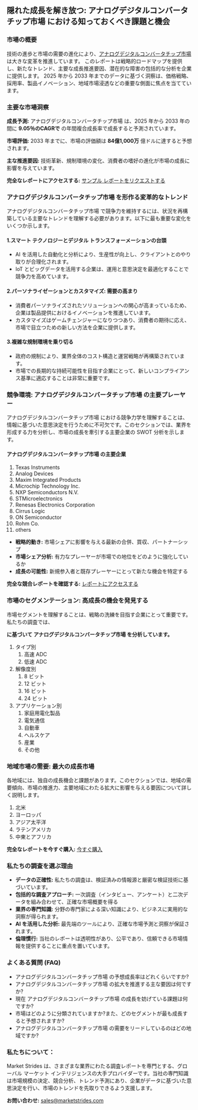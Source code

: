 <h2>隠れた成長を解き放つ: アナログデジタルコンバータチップ市場 における知っておくべき課題と機会&nbsp;</h2>
<h3>市場の概要</h3>
<p>技術の進歩と市場の需要の進化により、<a href="https://marketstrides.com/report/analog-to-digital-converter-chips-market">アナログデジタルコンバータチップ市場</a> は大きな変革を推進しています。&nbsp;このレポートは戦略的ロードマップを提供し、新たなトレンド、主要な成長推進要因、潜在的な障害の包括的な分析を企業に提供します。 2025 年から 2033 年までのデータに基づく洞察は、価格戦略、採用率、製品イノベーション、地域市場浸透などの重要な側面に焦点を当てています。</p>
<h3>主要な市場洞察</h3>
<p><strong>成長予測:</strong> アナログデジタルコンバータチップ市場 は、2025 年から 2033 年の間に <strong>9.05％のCAGRで</strong> の年間複合成長率で成長すると予測されています。</p>
<p><strong>市場評価:</strong> 2033 年までに、市場の評価額は <strong>84億1,000万</strong> 億ドルに達すると予想されます。</p>
<p><strong>主な推進要因:</strong> 技術革新、規制環境の変化、消費者の嗜好の進化が市場の成長に影響を与えています。</p>
<p><strong>完全なレポートにアクセスする:</strong> <a href="https://marketstrides.com/request-sample/analog-to-digital-converter-chips-market">サンプル レポートをリクエストする</a></p>
<h3>アナログデジタルコンバータチップ市場 を形作る変革的なトレンド</h3>
<p>アナログデジタルコンバータチップ市場 で競争力を維持するには、状況を再構築している主要なトレンドを理解する必要があります。以下に最も重要な変化をいくつか示します。</p>
<h4>1.スマート テクノロジーとデジタル トランスフォーメーションの台頭</h4>
<ul>
<li>AI を活用した自動化と分析により、生産性が向上し、クライアントとのやり取りが合理化されます。</li>
<li>IoT とビッグデータを活用する企業は、運用と意思決定を最適化することで競争力を高めています。</li>
</ul>
<h4>2.パーソナライゼーションとカスタマイズ: 需要の高まり</h4>
<ul>
<li>消費者パーソナライズされたソリューションへの関心が高まっているため、企業は製品提供におけるイノベーションを推進しています。</li>
<li>カスタマイズはゲームチェンジャーになりつつあり、消費者の期待に応え、市場で目立つための新しい方法を企業に提供します。</li>
</ul>
<h4>3.複雑な規制環境を乗り切る</h4>
<ul>
<li>政府の規制により、業界全体のコスト構造と運営戦略が再構築されています。</li>
<li>市場での長期的な持続可能性を目指す企業にとって、新しいコンプライアンス基準に適応することは非常に重要です。</li>
</ul>
<h3>競争環境: アナログデジタルコンバータチップ市場 の主要プレーヤー&nbsp;</h3>
<p>アナログデジタルコンバータチップ市場 における競争力学を理解することは、情報に基づいた意思決定を行うために不可欠です。このセクションでは、業界を形成する力を分析し、市場の成長を牽引する主要企業の SWOT 分析を示します。</p>
<h4>アナログデジタルコンバータチップ市場 の主要企業</h4>
<ol>
<li>Texas Instruments</li>
<li>Analog Devices</li>
<li>Maxim Integrated Products</li>
<li>Microchip Technology Inc.</li>
<li>NXP Semiconductors N.V.</li>
<li>STMicroelectronics</li>
<li>Renesas Electronics Corporation</li>
<li>Cirrus Logic</li>
<li>ON Semiconductor</li>
<li>Rohm Co.</li>
<li>others</li>
</ol>
<ul>
<li><strong>戦略的動き:</strong> 市場シェアに影響を与える最新の合併、買収、パートナーシップ</li>
<li><strong>市場シェア分析:</strong> 有力なプレーヤーが市場での地位をどのように強化しているか</li>
<li><strong>成長の可能性:</strong> 新規参入者と既存プレーヤーにとって新たな機会を特定する</li>
</ul>
<p><strong>完全な競合レポートを確認する:</strong> <a href="https://marketstrides.com/report/analog-to-digital-converter-chips-market">レポートにアクセスする</a></p>
<h3>市場のセグメンテーション: 高成長の機会を発見する</h3>
<p>市場セグメントを理解することは、戦略の洗練を目指す企業にとって重要です。私たちの調査では、</p>
<p><strong>に基づいて アナログデジタルコンバータチップ市場 を分析しています。</strong></p>
<ol>
<li>タイプ別
<ol>
<li>高速 ADC</li>
<li>低速 ADC</li>
</ol>
</li>
<li>解像度別
<ol>
<li>8 ビット</li>
<li>12 ビット</li>
<li>16 ビット</li>
<li>24 ビット</li>
</ol>
</li>
<li>アプリケーション別
<ol>
<li>家庭用電化製品</li>
<li>電気通信</li>
<li>自動車</li>
<li>ヘルスケア</li>
<li>産業</li>
<li>その他</li>
</ol>
</li>
</ol>
<h3>地域市場の需要: 最大の成長市場</h3>
<p>各地域には、独自の成長機会と課題があります。このセクションでは、地域の需要傾向、市場の推進力、主要地域にわたる拡大に影響を与える要因について詳しく説明します。</p>
<ol>
<li>北米</li>
<li>ヨーロッパ</li>
<li>アジア太平洋</li>
<li>ラテンアメリカ</li>
<li>中東とアフリカ</li>
</ol>
<p><strong>完全なレポートを今すぐ購入:</strong> <a href="https://marketstrides.com/buyNow/analog-to-digital-converter-chips-market?price=single_price">今すぐ購入</a></p>
<h3>私たちの調査を選ぶ理由</h3>
<ul>
<li><strong>データの正確性:</strong> 私たちの調査は、検証済みの情報源と厳密な検証技術に基づいています。</li>
<li><strong>包括的な調査アプローチ:</strong> 一次調査（インタビュー、アンケート）と二次データを組み合わせて、正確な市場概要を得る</li>
<li><strong>業界の専門知識:</strong> 分野の専門家による深い知識により、ビジネスに実用的な洞察が得られます。</li>
<li><strong>AI を活用した分析:</strong> 最先端のツールにより、正確な市場予測と洞察が保証されます。</li>
<li><strong>倫理慣行:</strong> 当社のレポートは透明性があり、公平であり、信頼できる市場情報を提供することに重点を置いています。</li>
</ul>
<h3>よくある質問 (FAQ)</h3>
<ul>
<li>アナログデジタルコンバータチップ市場 の予想成長率はどれくらいですか?</li>
<li>アナログデジタルコンバータチップ市場 の拡大を推進する主な要因は何ですか?</li>
<li>現在 アナログデジタルコンバータチップ市場 の成長を妨げている課題は何ですか?</li>
<li>市場はどのように分類されていますか?また、どのセグメントが最も成長すると予想されますか?</li>
<li>アナログデジタルコンバータチップ市場 の需要をリードしているのはどの地域ですか?</li>
</ul>
<h3><strong>私たちについて：</strong></h3>
<p>Market Strides は、さまざまな業界にわたる調査レポートを専門とする、グローバル マーケット インテリジェンスの大手プロバイダーです。当社の専門知識は市場規模の決定、競合分析、トレンド予測にあり、企業がデータに基づいた意思決定を行い、市場のトレンドを先取りできるよう支援します。</p>
<p><strong>お問い合わせ:</strong> <a href="mailto:sales@marketstrides.com">sales@marketstrides.com</a></p>
